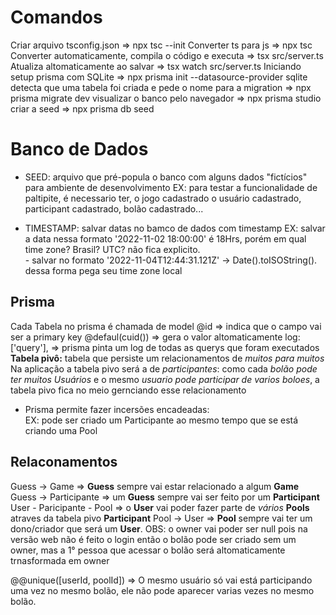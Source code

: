 # Comandos
  Criar arquivo tsconfig.json => npx tsc --init
  Converter ts para js => npx tsc
  Converter automaticamente, compila o código e executa => tsx src/server.ts
  Atualiza altomaticamente ao salvar => tsx watch src/server.ts
  Iniciando setup prisma com SQLite => npx prisma init --datasource-provider sqlite
  detecta que uma tabela foi criada e pede o nome para a migration => npx prisma migrate dev
  visualizar o banco pelo navegador => npx prisma studio
  criar a seed => npx prisma db seed


# Banco de Dados
  - SEED: arquivo que pré-popula o banco com alguns dados "fictícios" para ambiente de desenvolvimento
        EX: para testar a funcionalidade de paltipite, é necessario ter, o jogo cadastrado o usuário cadastrado, participant cadastrado, bolão cadastrado...  

  - TIMESTAMP: salvar datas no bamco de dados com timestamp 
             EX: salvar a data nessa formato '2022-11-02 18:00:00' é 18Hrs, porém em qual time zone? Brasil? UTC? não fica explicito.  
             - salvar no formato '2022-11-04T12:44:31.121Z' -> Date().toISOString(). dessa forma pega seu time zone local 

## Prisma
  Cada Tabela no prisma é chamada de model
  @id => indica que o campo vai ser a primary key
  @defaul(cuid()) => gera o valor altomaticamente
  log: ['query'], => prisma pinta um log de todas as querys que foram executados
  **Tabela pivô:** tabela que persiste um relacionamentos de *muitos para muitos*
                   Na aplicação a tabela pivo será a de *participantes*: como cada *bolão pode ter muitos Usuários* e o mesmo *usuario pode participar de varios boloes*, a tabela pivo fica no meio gernciando esse relacionamento
  - Prisma permite fazer incersões encadeadas:  
    EX: pode ser criado um Participante ao mesmo tempo que se está criando uma Pool

## Relaconamentos
  Guess -> Game => **Guess** sempre vai estar relacionado a algum **Game**  
  Guess -> Participante => um **Guess** sempre vai ser feito por um **Participant**  
  User - Paricipante - Pool => o **User** vai poder fazer parte de _vários_ **Pools** atraves da tabela pivo **Participant**
  Pool -> User => **Pool** sempre vai ter um dono/criador que será um **User**. OBS: o owner vai poder ser null pois na versão web não é feito o login então o bolão pode ser criado sem um owner, mas a 1° pessoa que acessar o bolão será altomaticamente trnasformada em owner
  
  @@unique([userId, poolId]) => O mesmo usuário só vai está participando uma vez no mesmo bolão, ele não pode aparecer varias vezes no mesmo bolão.